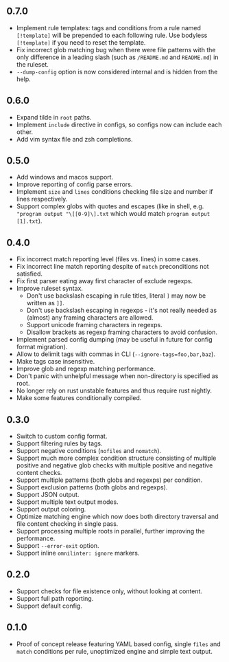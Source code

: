 ## 0.7.0

- Implement rule templates: tags and conditions from a rule named
  `[!template]` will be prepended to each following rule. Use bodyless
  `[!template]` if you need to reset the template.
- Fix incorrect glob matching bug when there were file patterns with
  the only difference in a leading slash (such as `/README.md` and
  `README.md`) in the ruleset.
- `--dump-config` option is now considered internal and is hidden from
  the help.

## 0.6.0

- Expand tilde in `root` paths.
- Implement `include` directive in configs, so configs now can include
  each other.
- Add vim syntax file and zsh completions.

## 0.5.0

- Add windows and macos support.
- Improve reporting of config parse errors.
- Implement `size` and `lines` conditions checking file size and number
  if lines respectively.
- Support complex globs with quotes and escapes (like in shell,
  e.g. `"program output "\[[0-9]\].txt` which would match `program
  output [1].txt`).

## 0.4.0

- Fix incorrect match reporting level (files vs. lines) in some cases.
- Fix incorrect line match reporting despite of `match` preconditions not
  satisfied.
- Fix first parser eating away first character of exclude regexps.
- Improve ruleset syntax.
  - Don't use backslash escaping in rule titles, literal `]` may now be
    written as `]]`.
  - Don't use backslash escaping in regexps - it's not really needed as
    (almost) any framing characters are allowed.
  - Support unicode framing characters in regexps.
  - Disallow brackets as regexp framing characters to avoid confusion.
- Implement parsed config dumping (may be useful in future for config
  format migration).
- Allow to delimit tags with commas in CLI (`--ignore-tags=foo,bar,baz`).
- Make tags case insensitive.
- Improve glob and regexp matching performance.
- Don't panic with unhelpful message when non-directory is specified as root.
- No longer rely on rust unstable features and thus require rust nightly.
- Make some features conditionally compiled.

## 0.3.0

- Switch to custom config format.
- Support filtering rules by tags.
- Support negative conditions (`nofiles` and `nomatch`).
- Support much more complex condition structure consisting of multiple
  positive and negative glob checks with multiple positive and negative
  content checks.
- Support multiple patterns (both globs and regexps) per condition.
- Support exclusion patterns (both globs and regexps).
- Support JSON output.
- Support multiple text output modes.
- Support output coloring.
- Optimize matching engine which now does both directory traversal
  and file content checking in single pass.
- Support processing multiple roots in parallel, further improving the
  performance.
- Support `--error-exit` option.
- Support inline `omnilinter: ignore` markers.

## 0.2.0

- Support checks for file existence only, without looking at content.
- Support full path reporting.
- Support default config.

## 0.1.0

- Proof of concept release featuring YAML based config, single `files`
  and `match` conditions per rule, unoptimized engine and simple text
  output.

